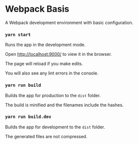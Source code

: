 # Webpack Basis

A Webpack development environment with basic configuration.

### `yarn start`

Runs the app in the development mode.

Open [http://localhost:9000/](http://localhost:9000/) to view it in the browser.

The page will reload if you make edits.

You will also see any lint errors in the console.

### `yarn run build`

Builds the app for production to the `dist` folder.

The build is minified and the filenames include the hashes.

### `yarn run build.dev`

Builds the app for development to the `dist` folder.

The generated files are not compressed.
